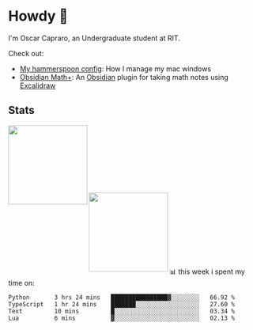 # Howdy :wave:
I'm Oscar Capraro, an Undergraduate student at RIT.


Check out:
- [My hammerspoon config](https://github.com/ocapraro/.hammerspoon): How I manage my mac windows
- [Obsidian Math+](https://github.com/ocapraro/obsidian-math-plus): An [Obsidian](https://obsidian.md/) plugin for taking math notes using [Excalidraw](https://github.com/excalidraw/excalidraw)

## Stats

<div width="100%"><a href="https://github.com/anuraghazra/github-readme-stats">
<img align="left" height="160em" src="https://github-readme-stats.vercel.app/api?username=ocapraro&show_icons=true&theme=dark&count_private=true" />
<br><br><br><br><br><br><br><br>
<img align="left" height="160em" src="https://github-readme-stats.vercel.app/api/top-langs/?username=ocapraro&theme=dark&layout=compact&count_private=true" />
</a></div>

<br><br><br><br><br><br><br><br>
📊 this week i spent my time on:
<!--START_SECTION:waka-->

```text
Python       3 hrs 24 mins   ████████████████▓░░░░░░░░   66.92 %
TypeScript   1 hr 24 mins    ███████░░░░░░░░░░░░░░░░░░   27.60 %
Text         10 mins         █░░░░░░░░░░░░░░░░░░░░░░░░   03.34 %
Lua          6 mins          ▓░░░░░░░░░░░░░░░░░░░░░░░░   02.13 %
```

<!--END_SECTION:waka-->
